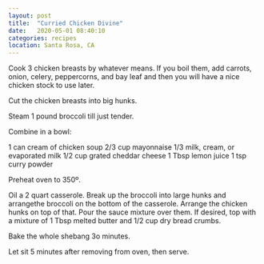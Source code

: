 ```yaml
---
layout: post
title:  "Curried Chicken Divine"
date:   2020-05-01 08:40:10
categories: recipes
location: Santa Rosa, CA
---
```

Cook 3 chicken breasts by whatever means. If you boil them, add carrots, onion, celery, peppercorns, and bay leaf and then you will have a nice chicken stock to use later.

Cut the chicken breasts into big hunks.

Steam 1 pound broccoli till just tender.

Combine in a bowl:

1 can cream of chicken soup
2/3 cup mayonnaise
1/3 milk, cream, or evaporated milk
1/2 cup grated cheddar cheese
1 Tbsp lemon juice
1 tsp curry powder

Preheat oven to 350º.

Oil a 2 quart casserole. Break up the broccoli into large hunks and arrangethe broccoli on the bottom of the casserole. Arrange the chicken hunks on top of that. Pour the sauce mixture over them. If desired, top with a mixture of 1 Tbsp melted butter and 1/2 cup dry bread crumbs.

Bake the whole shebang 3o minutes.

Let sit 5 minutes after removing from oven, then serve.
